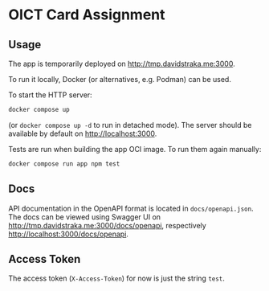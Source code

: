 # OICT Card Assignment

## Usage

The app is temporarily deployed on <http://tmp.davidstraka.me:3000>.

To run it locally, Docker (or alternatives, e.g. Podman) can be used.

To start the HTTP server:

```sh
docker compose up
```

(or `docker compose up -d` to run in detached mode). The server should be available by default on <http://localhost:3000>.

Tests are run when building the app OCI image. To run them again manually:

```sh
docker compose run app npm test
```

## Docs

API documentation in the OpenAPI format is located in `docs/openapi.json`. The docs can be viewed using Swagger UI on <http://tmp.davidstraka.me:3000/docs/openapi>, respectively <http://localhost:3000/docs/openapi>.

## Access Token

The access token (`X-Access-Token`) for now is just the string `test`.
